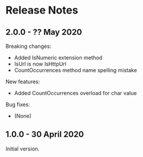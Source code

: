 # Release Notes

## 2.0.0 - ?? May 2020

Breaking changes:
- Added IsNumeric extension method
- IsUrl is now IsHttpUrl
- CountOccurrences method name spelling mistake

New features:
- Added CountOccurrences overload for char value

Bug fixes:
- (None)

## 1.0.0 - 30 April 2020

Initial version.
